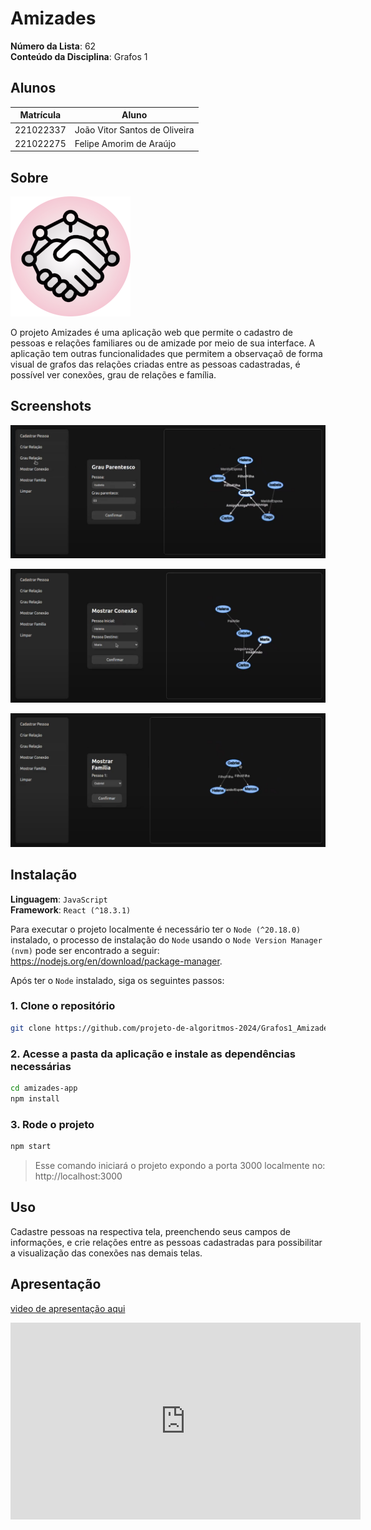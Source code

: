 # Amizades

**Número da Lista**: 62<br>
**Conteúdo da Disciplina**: Grafos 1<br>

## Alunos
|Matrícula | Aluno |
| -- | -- |
| 221022337  |  João Vitor Santos de Oliveira |
| 221022275  |  Felipe Amorim de Araújo |

## Sobre

![Logo Amizades](/amizades-app/public/logo192.png)

O projeto Amizades é uma aplicação web que permite o cadastro de pessoas e relações familiares ou de amizade por meio de sua interface. A aplicação tem outras funcionalidades que permitem a observaçaõ de forma visual de grafos das relações criadas entre as pessoas cadastradas, é possível ver conexões, grau de relações e família.

## Screenshots

![Screenshot 1](assets/screenshot1.png)

![Screenshot 2](assets/screenshot2.png)

![Screenshot 3](assets/screenshot3.png)

## Instalação 
**Linguagem**: `JavaScript`<br>
**Framework**: `React (^18.3.1)`<br>

Para executar o projeto localmente é necessário ter o `Node (^20.18.0)` instalado, o processo de instalação do `Node` usando o `Node Version Manager (nvm)` pode ser encontrado a seguir: https://nodejs.org/en/download/package-manager.

Após ter o `Node` instalado, siga os seguintes passos:

### 1. Clone o repositório
```bash
git clone https://github.com/projeto-de-algoritmos-2024/Grafos1_Amizades.git
```

### 2. Acesse a pasta da aplicação e instale as dependências necessárias
```bash
cd amizades-app
npm install
```

### 3. Rode o projeto

```bash
npm start
```

> Esse comando iniciará o projeto expondo a porta 3000 localmente no: http://localhost:3000


## Uso 
Cadastre pessoas na respectiva tela, preenchendo seus campos de informações, e crie relações entre as pessoas cadastradas para possibilitar a visualização das conexões nas demais telas.

## Apresentação
[video de apresentação aqui](https://www.youtube.com/watch?v=F5JjI1GLjrg)

<iframe width="560" height="315" src="https://www.youtube.com/embed/F5JjI1GLjrg?si=Rr6v0q0w7Nx2RvTh" title="YouTube video player" frameborder="0" allow="accelerometer; autoplay; clipboard-write; encrypted-media; gyroscope; picture-in-picture; web-share" referrerpolicy="strict-origin-when-cross-origin" allowfullscreen></iframe>

